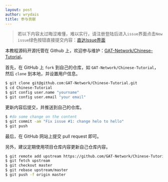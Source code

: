 ```yaml
---
layout: post
author: wrydais
title: 参与贡献
---
```


> 若以下内容太过晦涩难懂，难以实行，请注册登陆后进入`issue`界面点击`New issue`绿色按钮直接提交内容：[直达Issue界面](https://github.com/GAT-Network/Chinese-Tutorial/issues)

本教程源码开源托管在 Github 上，欢迎参与维护：[GAT-Network/Chinese-Tutorial](https://github.com/GAT-Network/Chinese-Tutorial)。

<!--more-->

首先，在 GitHub 上 `fork` 到自己的仓库，如 `GAT-Network/Chinese-Tutorial`，然后 `clone` 到本地，并设置用户信息。

```sh
$ git clone git@github.com:GAT-Network/Chinese-Tutorial.git
$ cd Chinese-Tutorial
$ git config user.name "yourname"
$ git config user.email "your email"
```

更新内容后提交，并推送到自己的仓库。

```sh
$ #do some change on the content
$ git commit -am "Fix issue #1: change helo to hello"
$ git push
```

最后，在 GitHub 网站上提交 pull request 即可。

另外，建议定期使用项目仓库内容更新自己仓库内容。
```sh
$ git remote add upstream https://github.com/GAT-Network/Chinese-Tutorial
$ git fetch upstream
$ git checkout master
$ git rebase upstream/master
$ git push -f origin master
```
